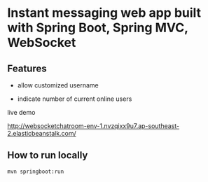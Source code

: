 # Instant messaging web app built with Spring Boot, Spring MVC, WebSocket

## Features

- allow customized username

- indicate number of current online users

live demo

http://websocketchatroom-env-1.nvzqixx9u7.ap-southeast-2.elasticbeanstalk.com/

## How to run locally

```bash
mvn springboot:run
```

